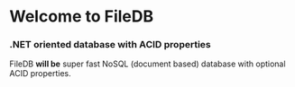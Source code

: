 # Welcome to FileDB
### .NET oriented database with ACID properties

FileDB **will be** super fast NoSQL (document based) database with optional ACID properties.
